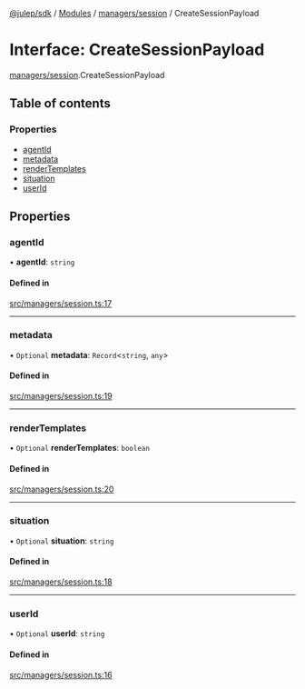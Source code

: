 [@julep/sdk](../README.md) / [Modules](../modules.md) / [managers/session](../modules/managers_session.md) / CreateSessionPayload

# Interface: CreateSessionPayload

[managers/session](../modules/managers_session.md).CreateSessionPayload

## Table of contents

### Properties

- [agentId](managers_session.CreateSessionPayload.md#agentid)
- [metadata](managers_session.CreateSessionPayload.md#metadata)
- [renderTemplates](managers_session.CreateSessionPayload.md#rendertemplates)
- [situation](managers_session.CreateSessionPayload.md#situation)
- [userId](managers_session.CreateSessionPayload.md#userid)

## Properties

### agentId

• **agentId**: `string`

#### Defined in

[src/managers/session.ts:17](https://github.com/julep-ai/julep/blob/ee76924041e12f63bec7f59eb51d8ae34097d22f/sdks/ts/src/managers/session.ts#L17)

___

### metadata

• `Optional` **metadata**: `Record`\<`string`, `any`\>

#### Defined in

[src/managers/session.ts:19](https://github.com/julep-ai/julep/blob/ee76924041e12f63bec7f59eb51d8ae34097d22f/sdks/ts/src/managers/session.ts#L19)

___

### renderTemplates

• `Optional` **renderTemplates**: `boolean`

#### Defined in

[src/managers/session.ts:20](https://github.com/julep-ai/julep/blob/ee76924041e12f63bec7f59eb51d8ae34097d22f/sdks/ts/src/managers/session.ts#L20)

___

### situation

• `Optional` **situation**: `string`

#### Defined in

[src/managers/session.ts:18](https://github.com/julep-ai/julep/blob/ee76924041e12f63bec7f59eb51d8ae34097d22f/sdks/ts/src/managers/session.ts#L18)

___

### userId

• `Optional` **userId**: `string`

#### Defined in

[src/managers/session.ts:16](https://github.com/julep-ai/julep/blob/ee76924041e12f63bec7f59eb51d8ae34097d22f/sdks/ts/src/managers/session.ts#L16)
